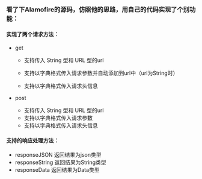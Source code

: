 ### 看了下Alamofire的源码，仿照他的思路，用自己的代码实现了个别功能：

#### 实现了两个请求方法：

* get

  - 支持传入 String 型和 URL 型的url

  - 支持以字典格式传入请求参数并自动添加到url中（url为String时）
  - 支持以字典格式传入请求头信息
  
* post

  - 支持传入 String 型和 URL 型的url
  - 支持以字典格式传入请求参数
  - 支持以字典格式传入请求头信息

#### 支持的响应处理方法：

* responseJSON  返回结果为json类型
* responseString  返回结果为String类型
* responseData  返回结果为Data类型